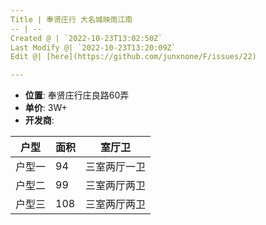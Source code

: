 ```yaml
---
Title | 奉贤庄行 大名城映雨江南
-- | --
Created @ | `2022-10-23T13:02:50Z`
Last Modify @| `2022-10-23T13:20:09Z`
Edit @| [here](https://github.com/junxnone/F/issues/22)

---
```

- **位置**: 奉贤庄行庄良路60弄
- **单价**: 3W+
- **开发商**: 

户型 | 面积 | 室厅卫 
-- | -- | --
户型一 | 94 | 三室两厅一卫
户型二 | 99 | 三室两厅两卫
户型三 | 108 | 三室两厅两卫
